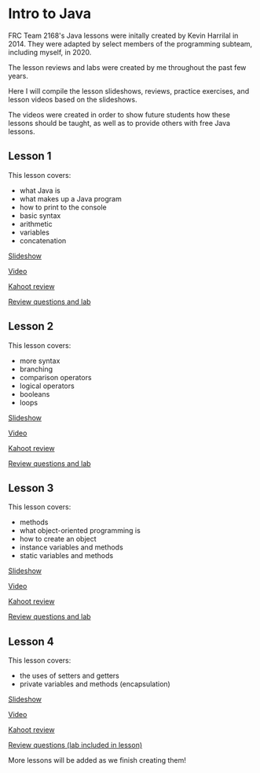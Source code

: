 # Intro to Java
FRC Team 2168's Java lessons were initally created by Kevin Harrilal in 2014. They were adapted by select members of the programming subteam, including myself, in 2020.

The lesson reviews and labs were created by me throughout the past few years.

Here I will compile the lesson slideshows, reviews, practice exercises, and lesson videos based on the slideshows.

The videos were created in order to show future students how these lessons should be taught, as well as to provide others with free Java lessons.

## Lesson 1
This lesson covers:
- what Java is
- what makes up a Java program
- how to print to the console
- basic syntax
- arithmetic
- variables
- concatenation

[Slideshow](https://docs.google.com/presentation/d/1Rj-yLH_iVOe9-8BvjNRBQY31414TcE2cPcWbz_j_4KM/edit?usp=sharing)

[Video](https://www.youtube.com/watch?v=Tj8uvQCyy38&t=4693s)

[Kahoot review](https://create.kahoot.it/share/intro-to-java-lesson-1/c7497912-e782-4c45-aa11-5671cb48b4f0)

[Review questions and lab](https://docs.google.com/presentation/d/1OMadwWx5-E9cPUZQCLpcqakKhRJuXOjgXorOnurLM34/edit?usp=sharing)

## Lesson 2
This lesson covers:
- more syntax
- branching
- comparison operators
- logical operators
- booleans
- loops

[Slideshow](https://docs.google.com/presentation/d/18a2WqYWUxE6AjauswzPmnogjBrA5PMz1rH7LuDyfxpM/edit?usp=sharing)

[Video](https://www.youtube.com/watch?v=McJEoDZCdeg)

[Kahoot review](https://create.kahoot.it/share/intro-to-java-lesson-2/afa6be7f-d3a1-4e8d-a1b4-207845e41123)

[Review questions and lab](https://docs.google.com/presentation/d/1PLrRAGmamT2LJU7mKf4rZ1opklS631JROnFROxf_wug/edit?usp=sharing)

## Lesson 3
This lesson covers:
- methods
- what object-oriented programming is
- how to create an object
- instance variables and methods
- static variables and methods

[Slideshow](https://docs.google.com/presentation/d/1vLNiDe3zJ8BN-BqzSBImWj9KIPPx8ODGz5m9piBXWHw/edit?usp=sharing)

[Video](https://www.youtube.com/watch?v=wa_0MXT7dF8)

[Kahoot review](https://create.kahoot.it/share/intro-to-java-lesson-3-review/7794e340-4e45-4304-bcbd-951bd6e39eb7)

[Review questions and lab](https://docs.google.com/presentation/d/11RX3CbdUxdjBTxBOv4onXtm3uPSeGfknj49vvpOdNpQ/edit?usp=sharing)

## Lesson 4
This lesson covers:
- the uses of setters and getters
- private variables and methods (encapsulation)

[Slideshow](https://docs.google.com/presentation/d/1yXBRu4CTAXmWaZf6emLp27CK1GcNviQQANsjRltoum0/edit?usp=sharing)

[Video](https://www.youtube.com/watch?v=nMbluZnAqBM&t=11s)

[Kahoot review](https://create.kahoot.it/share/intro-to-java-lesson-4/3e3c18fd-fe9f-4a2b-86cf-95366c11ae39)

[Review questions (lab included in lesson)](https://docs.google.com/presentation/d/1mb7wZLfgAUzQ-PAmg9mAUfucezWdO2HcKu5AGZlF_hU/edit?usp=sharing)

More lessons will be added as we finish creating them!
